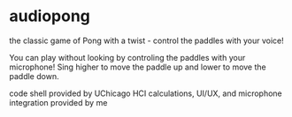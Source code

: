 # audiopong
the classic game of Pong with a twist - control the paddles with your voice!

You can play without looking by controling the paddles with your microphone! Sing higher to move the paddle up and lower to move the paddle down.

code shell provided by UChicago HCI
calculations, UI/UX, and microphone integration provided by me
